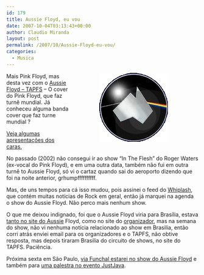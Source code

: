 ```yaml
---
id: 179
title: Aussie Floyd, eu vou
date: 2007-10-04T03:13:43+00:00
author: Claudio Miranda
layout: post
permalink: /2007/10/Aussie-Floyd-eu-vou/
categories:
  - Musica
---
```

<img align="right"  src="/resources/claudio/071003_dside.gif" alt="Aussie Floyd" border="0" hspace="80" />

Mais Pink Floyd, mas desta vez com o [Aussie Floyd &#8211; TAPFS](http://www.aussiefloyd.com/) &#8211; O cover do Pink Floyd, que faz turnê mundial. Já conheceu alguma banda cover que faz turne mundial ? 

[Veja algumas apresentações dos caras.](http://www.youtube.com/results?search_query=aussie+floyd&search=Search)

No passado (2002) não consegui ir ao show &#8220;In The Flesh&#8221; do Roger Waters (ex-vocal do Pink Floyd), e em uma outra data, também não fui em outra turnê to Aussie Floyd, só vi o cartaz quando sai do aeroporto dizendo que foi na noite anterior, grhumpffffffffff. 

Mas, de uns tempos para cá isso mudou, pois assinei o feed do [Whiplash](http://whiplash.net/), que contém muitas notícias de Rock em geral, então já marquei na agenda o show do Aussie Floyd. Não perco mais nenhum show. 

O que me deixou indignado, foi que o Aussie Floyd viria para Brasília, estava [tanto no site do Aussie](http://www.aussiefloyd.com/page.php?page=currdates) Floyd, como no site do [organizador](http://www.evenpro.com/pfbra.asp), mas na semana do show, não vi nenhuma notícia relacionado ao show em Brasilia, então corri atrás enviei email para os organizadores e o TAPFS, não obtive resposta, mas depois tiraram Brasilia do circuito de shows, no site do TAPFS. Paciência. 

Próxima sexta em São Paulo, [via Funchal estarei no show do Aussie Floyd](http://www.viafunchal.com.br/shows.asp?ID=269) e também para [uma palestra no evento JustJava](http://www.claudius.com.br/blog/claudio/2007/10/03/JustJava-2007-nos-vemos-por-l%E1). 

<more/>